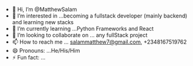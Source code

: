 - 👋 Hi, I’m @MatthewSalam
- 👀 I’m interested in ...becoming a fullstack developer (mainly backend) and learning new stacks
- 🌱 I’m currently learning ...Python Frameworks and React
- 💞️ I’m looking to collaborate on ... any fullStack project
- 📫 How to reach me ... salammatthew7@gmail.com, +2348167519762
- 😄 Pronouns: ...He/His/Him
- ⚡ Fun fact: ...

<!---
MatthewSalam/MatthewSalam is a ✨ special ✨ repository because its `README.md` (this file) appears on your GitHub profile.
You can click the Preview link to take a look at your changes.
--->
